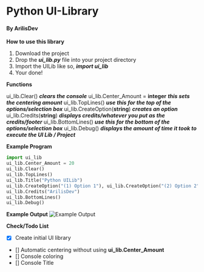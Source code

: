 # Python UI-Library
#### By ArilisDev

__How to use this library__

1. Download the project
2. Drop the __*ui_lib.py*__ file into your project directory
3. Import the UILib like so, __*import ui_lib*__
4. Your done!

__Functions__

ui_lib.Clear() __*clears the console*__
ui_lib.Center_Amount = __integer__ __*this sets the centering amount*__
ui_lib.TopLines() __*use this for the top of the options/selection box*__
ui_lib.CreateOption(__string__) __*creates an option*__
ui_lib.Credits(__string__) __*displays credits/whatever you put as the credits/footer*__
ui_lib.BottomLines() __*use this for the bottom of the options/selection box*__
ui_lib.Debug() __*displays the amount of time it took to execute the UI Lib / Project*__

__Example Program__

```python
import ui_lib
ui_lib.Center_Amount = 20
ui_lib.Clear()
ui_lib.TopLines()
ui_lib.Title("Python UILib")
ui_lib.CreateOption("(1) Option 1"), ui_lib.CreateOption("(2) Option 2"), ui_lib.CreateOption("(3) Option 3")
ui_lib.Credits("ArilisDev")
ui_lib.BottomLines()
ui_lib.Debug()
```
__Example Output__
![Example Output](https://cdn.zuros.info/uploader/files/da6npcvenex1xd8.png)

__Check/Todo List__

- [X] Create initial UI library
- [] Automatic centering without using __ui_lib.Center_Amount__
- [] Console coloring
- [] Console Title
